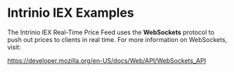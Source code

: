 # Intrinio IEX Examples

The Intrinio IEX Real-Time Price Feed uses the **WebSockets** protocol to push out prices to clients in real time. For more information on WebSockets, visit:

https://developer.mozilla.org/en-US/docs/Web/API/WebSockets_API
